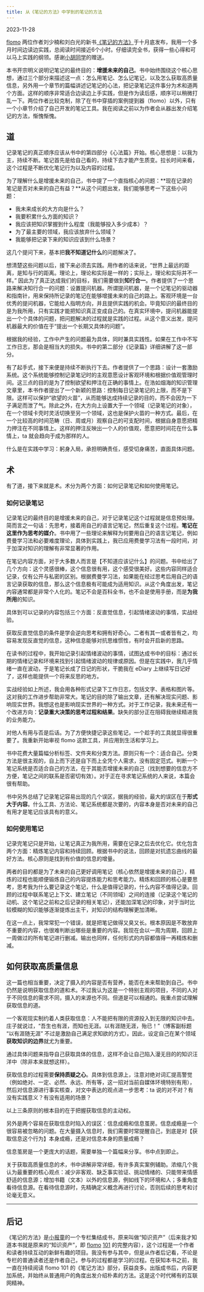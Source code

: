 ```yaml
---
title: 从《笔记的方法》中学到的笔记的方法
---
```

2023-11-28

[flomo](https://flomoapp.com) 两位作者刘少楠和刘白光的新书[《笔记的方法》](https://book.douban.com/subject/36615020)于十月底发布，我用一个多月时间边读边实践，总阅读时间接近6个小时。仔细读完全书，获得一些心得和可以马上实践的纲领。感谢[小胡同学](https://yinji.org/5178.html)的赠送。

本书开宗明义说明记笔记的最终目的：**增援未来的自己**。书中始终围绕这个核心思想，通过三个部分来描述这一点：怎么用笔记、怎么记笔记，以及怎么获取高质量信息，另外用一个章节的篇幅讲述记笔记的心法，把记录笔记这件事分为术和道两个方面。这样的顺序非常适合边读边上手实践，但是作为读后感，顺序可以稍微打乱一下。两位作者比较克制，除了在书中穿插的案例提到器（flomo）以外，只有一个小章节介绍了自己开发的笔记工具。我在阅读之前以为作者会从器出发介绍笔记的方法，惭愧惭愧。

## 道

记录笔记的真正顺序应该从书中的第四部分《心法篇》开始。核心思想是：以我为主，持续不断。笔记首先是给自己看的，持续下去才能产生质变。拉长时间来看，这个过程是不断优化笔记行为以及内容的过程。

为了理解什么是增援未来的自己，书中提了一个直指核心的问题：**现在记录的笔记是否对未来的自己有益？**从这个问题出发，我们能够思考一下这些小问题：

- 我未来成长的大方向是什么？
- 我要积累什么方面的知识？
- 我应该把知识掌握到什么程度（我能够投入多少成本）？
- 为了最主要的领域，我应该放弃什么领域？
- 我能够把记录下来的知识应该到什么场景？

这几个提问下来，基本把**我不知道记什么**的问题解决了。

想清楚这些问题以后，接下来必须去实践。用作者的话来说，“世界上最远的距离，是知与行的距离。理论上，理论和实际是一样的；实际上，理论和实际并不一样。” 因此为了真正达成我们的目标，我们需要做到**知行合一**。作者提供了一个思路来解决知行合一的问题：设置提问机器。所谓提问机器，是一个记笔记的驱动器和指南针，用来保持所记录的笔记在能够增援未来的自己的路上。客观环境是一台优秀的提问机器，它能给人指明方向，并且提供实践的机会。毕竟知识的最终目的是为我所用，只有实践才能把知识真正变成自己的。在真实环境中，提问机器能提出一个个具体的问题，把问题解决的过程就是实践的过程。从这个意义出发，提问机器最大的价值在于“提出一个长期又具体的问题”。

根据我的经验，工作中产生的问题最为具体，同时兼具实践性。如果在工作中不写工作日志，那会是相当大的损失。书中的第二部分《记录篇》详细讲解了这一部分。

有了起手式，接下来便是持续不断执行下去。作者提供了一个思路：设计一套激励系统。这个系统能够控制记录笔记时的主观意愿设计客观环境和根据价值观管理时间。这三点的目的是为了控制欲望和押注在正确的事情上。在浩如烟海的知识管理文章里，本书作者提出了一个新颖的思路：控制每日记录笔记的上限，而不是下限。这样可以保护“欲望的火苗”，从而能够达成持续记录的目的，而不会因为一下子满足而泄了气。除此之外，在大方向上设置大于一个领域（记录笔记的对象），在一个领域卡壳时灵活切换至另一个领域，这也是保护火苗的一种方式。最后，在一个比较高的时间范畴（日、周或月）观察自己的可支配时间，根据自身意愿把精力押注在不同事情上。这样的押注反映出一个人的价值观，愿意把时间花在什么事情上，ta 就会趋向于成为那样的人。

什么是在实践中学习：躬身入局，承担明确责任，感受切身痛苦，直面具体问题。

## 术

有了道，接下来就是术。术分为两个方面：如何记录笔记和如何使用笔记。

### 如何记录笔记

记录笔记的最终目的是增援未来的自己，对于记录笔记这个过程就是信息预处理。简而言之一句话：先思考，接着用自己的语言记笔记，然后重复这个过程。**笔记在这里作为思考的媒介**。书中用了一些理论来解释为何要用自己的语言记笔记，例如费曼学习法和必要难度理论，具体到实践上，我已应用费曼学习法有一段时间，对于加深对知识的理解有非常显著的作用。

在笔记内容方面，对于大多数人而言是【不知道应该记什么】的问题。书中给出了几个方向：这个灵感很棒，这个信息很有用，这个感受很美好。这些内容同样适合记录，仅有公开与私密的区别。根据费曼学习法，如果能在经过思考后用自己的语言记录获取的信息，那么这个信息极有可能成为适用知识。从这个角度出发，笔记内容通常都是非常个人化的。笔记不会是百科全书，也不会是使用手册，而是**为我所用**的知识。

具体到可以记录的内容包括三个方面：反直觉信息，引起情绪波动的事情，实战经验。

获取反直觉信息的条件是学会逆向思考和拥有好奇心。二者有其一或者皆有之，均容易发现反直觉的信息，这种信息能够对抗思维惯性，有时会开启新的思路。

在读书的过程中，我开始记录引起情绪波动的事情，试图达成书中的目标：通过长期的情绪记录和环境来找到引起情绪波动的规律或原因。但是在实践中，我几乎情绪一直在波动，于是笔记长成了日记的形状，干脆我在 eDiary 上继续写日记好了，这样也能提供一个将来反思的地方。

实战经验如上所述，我会用各种形式记录下工作日志，包括文字、表格和图片等。这对我的工作进步帮助非常大。笔记的目的除了输出文章，还有解决现实问题、影响现实世界。我想这也是影响现实世界的一种方式。对于工作记录，我未来还有一个改进方向：**记录重大决策的思考过程和结果**。缺失的部分正在阻碍我继续精进我的业务能力。

对他人有用与否是后话。为了方便快捷记录这些笔记，一个趁手的工具就显得很重要了。我重新开始审视 flomo 这款工具，并应用到生活和学习上。

书中花费大量篇幅分析标签、文件夹和分类方法。原则只有一个：适合自己。分类方法是很主观的，自上而下还是自下而上全凭个人需求，没有固定范式。判断一个笔记系统是否适合自己的方法，在于其能否增援未来的自己（找到想要的信息方不方便，笔记之间的联系是否密切有效）。对于正在寻求笔记系统的人来说，本篇会很有帮助。

书中另外总结了记录笔记容易出现的几个误区，据我的经验，最大的误区在于**形式大于内容**。什么工具、方法论、笔记系统都是次要的，内容本身是否对未来的自己有用才是笔记应该具有的意义。

### 如何使用笔记

记录完笔记只是开始，让笔记真正为我所用，需要在记录之后去优化它。优化包含两个方面：精炼笔记内容和持续回顾。根据书中的说法，回顾是对抗遗忘曲线的最好方法。核心原则是找到有价值的信息的增量。

两者的目的都是为了未来的自己更好调用笔记（核心依然是增援未来的自己），精炼的过程也能顺便锻炼自己的内容提炼能力和思考能力。精炼和回顾的核心是要思考，思考我为什么要记录这个笔记，什么是值得记录的，什么内容不值得记录。回顾的过程中联系笔记上下文、建立笔记（不同领域）之间的连接（记录这个笔记的动机、这个笔记之前和之后记录的相关笔记），还能加深笔记的印象，对于当时比较模糊的知识能够逐渐提炼出主干，对知识的结构理解更加清晰。

在这一点上，我常常犯一个错误，就是把笔记做得又臭又长。根本原因是不敢放弃不重要的内容，也很难判断出哪些是重要的内容。我现在会以一周为周期，回顾上一周做过的所有笔记进行删减。输出也同样，任何形式的内容都值得一再精炼和删减。

## 如何获取高质量信息

这一篇也相当重要，决定了摄入的内容是否有营养，能否在未来帮助到自己。书中仍然是说明获取信息的道和术。不过我认为这是一个特别主观的项目，不同的人对于不同信息的需求不同，摄入的来源也不同。但道是可以相通的。我重点尝试理解获取信息的道。

一个客观现实制约着人类获取信息：人不能把有限的资源投入到无限的知识中去。庄子就说过，“吾生也有涯，而知也无涯。以有涯随无涯，殆已！”（博客副标题 “以有涯随无涯” 不过是激励自己满足求知欲的方式）。因此，设定自己在某个领域**获取知识的边界**就尤为重要。

通过具体问题来指导自己获取具体的信息，这样不会让自己陷入漫无目的的知识汪洋中（除非本来就想这样）。

获取信息的过程需要**保持质疑之心**。具体到信息源上，注意对绝对词汇提高警觉（例如绝对、一定、必然、永远、所有等，这一招对当前自媒体环境特别有用），然后对信息源进行事实核查，对文中表达的观点进一步思考：ta 说的对不对？有没有实践意义？有没有适用的场景？

以上三条原则的根本目的在于把握获取信息的主动权。

另外是两个容易在获取信息时陷入的误区：信息成瘾和信息茧房。信息成瘾是一个很容易被忽略的问题。在大量摄入信息时，我们需要时常提醒自己，到底是对【获取信息这个行为】本身成瘾，还是对信息本身的质量成瘾？

信息茧房是一个更庞大的话题，需要单独一个篇幅来分享。书中点到即止。

关于获取高质量信息的术，书中讲解非常详细，有许多真实案例辅助。浓缩几个我认为最重要的核心观点：减少非客观、缺乏事实验证、挑动情绪的、只能带来情感舒适的信息源；增加书籍（文本）以外的信息源，例如线下的环境和人；多重角度看待信息源。在看待信息源时，先精确定义概念再进行讨论，否则后续的思考和讨论毫无意义。

---

## 后记

《笔记的方法》是[小报童](https://xiaobot.net/)的一个专栏集结成书，原来叫做“知识资产”（后来我才知道本书就是原来的“知识资产”，即 [flomo](https://help.flomoapp.com/thinking/start.html) [101](https://help.flomoapp.com/thinking/start.html) 的完整内容），这个过程是一个作者和读者持续互动的新鲜有趣的项目。我没有参与其中，但是从作者后记看，不论是专栏的普通读者还是作者自己，参与的过程都是学习的过程。在获知本书之前，我一直在持续阅读 flomo 101 的《笔记方法》部分，获益良多。出版成书后，内容更加系统，并始终从普通用户的角度出发介绍朴素的方法。这是这个时代稀有的互联网精神。